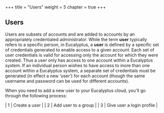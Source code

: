 +++
title = "Users"
weight = 5
chapter = true
+++


## Users
Users are subsets of accounts and are added to accounts by an appropriately credentialed administrator. While the term **user** typically refers to a specific person, in Eucalyptus, a **user** is defined by a specific set of credentials generated to enable access to a given account. Each set of user credentials is valid for accessing only the account for which they were created. Thus a user only has access to one account within a Eucalyptus system. If an individual person wishes to have access to more than one account within a Eucalyptus system, a separate set of credentials must be generated (in effect a new ‘user’) for each account (though the same username and password can be used for different accounts). 

When you need to add a new user to your Eucalyptus cloud, you'll go through the following process: 


| 1 | Create a user | 
| 2 | Add user to a group | 
| 3 | Give user a login profile | 

